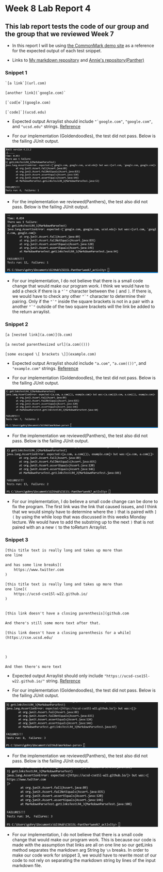# Week 8 Lab Report 4
## This lab report tests the code of our group and the group that we reviewed Week 7

* In this report I will be using [the CommonMark demo site](https://spec.commonmark.org/dingus/) as a reference for the expected output of each test snippet. 

* Links to [My markdown repository](https://github.com/Rygoh1/markdown-parse) and [Annie's repository(Panther)](https://github.com/AnniePhan02/CSE15L-Panther)

### Snippet 1

```
`[a link`](url.com)

[another link](`google.com)`

[`cod[e`](google.com)

[`code]`](ucsd.edu)
```

* Expected output Arraylist should include ```"`google.com"```, ```"google.com"```, and ```"ucsd.edu"``` strings. [Reference](https://spec.commonmark.org/dingus/)

* For our implementation (Goldendoodles), the test did not pass. Below is the failing JUnit output.

![Image](lab-report-4-ss/Us_snip1.png)

* For the implementation we reviewed(Panthers), the test also did not pass. Below is the failing JUnit output.

![Image](lab-report-4-ss/Them_snip1.png)

* For our implementation, I do not believe that there is a small code change that would make our program work. I think we would have to add a check if there is a ```"`"``` character between the `[` and `]`. If there is, we would have to check any other ```"`"``` character to determine their pairing. Only if the ```"`"``` inside the square brackets is not in a pair with a another ```"`"``` outside of the two square brackets will the link be added to the return arraylist.

### Snippet 2

```
[a [nested link](a.com)](b.com)

[a nested parenthesized url](a.com(()))

[some escaped \[ brackets \]](example.com)
```

* Expected output Arraylist should include ```"a.com"```, ```"a.com(())"```, and ```"example.com"``` strings. [Reference](https://spec.commonmark.org/dingus/)

* For our implementation (Goldendoodles), the test did not pass. Below is the failing JUnit output.

![Image](lab-report-4-ss/Us_snip2.png)

* For the implementation we reviewed(Panthers), the test also did not pass. Below is the failing JUnit output.

![Image](lab-report-4-ss/Them_snip2.png)

* For our implementation, I do believe a small code change can be done to fix the program. The first link was the link that caused issues, and I think that we would simply have to determine where the `)` that is paired with `](` by using the while loop that was discussed in this weeks Monday lecture. We would have to add the substring up to the next `)` that is not paired with an a new `(` to the toReturn Arraylist.

### Snippet 3

```
[this title text is really long and takes up more than 
one line

and has some line breaks](
    https://www.twitter.com
)

[this title text is really long and takes up more than 
one line](
    https://ucsd-cse15l-w22.github.io/
)


[this link doesn't have a closing parenthesis](github.com

And there's still some more text after that.

[this link doesn't have a closing parenthesis for a while](https://cse.ucsd.edu/



)

And then there's more text
```

* Expected output Arraylist should only include ```"https://ucsd-cse15l-w22.github.io/"``` string. [Reference](https://spec.commonmark.org/dingus/)

* For our implementation (Goldendoodles), the test did not pass. Below is the failing JUnit output.

![Image](lab-report-4-ss/Us_snip3.png)

* For the implementation we reviewed(Panthers), the test also did not pass. Below is the failing JUnit output.

![Image](lab-report-4-ss/Them_snip3.png)

* For our implementation, I do not believe that there is a small code change that would make our program work. This is because our code is made with the assumption that links are all on one line so our getLinks method separates the markdown arg String by `\n` breaks. In order to make our code work for snippet 3, we would have to rewrite most of our code to not rely on separating the markdown string by lines of the input markdown file.